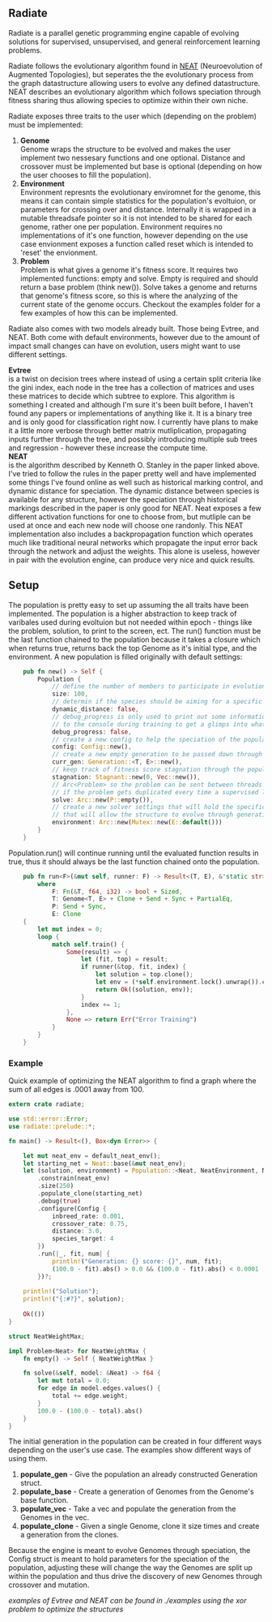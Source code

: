 
## Radiate

Radiate is a parallel genetic programming engine capable of evolving solutions for supervised, unsupervised, and general reinforcement learning problems. 

Radiate follows the evolutionary algorithm found in [NEAT](http://nn.cs.utexas.edu/downloads/papers/stanley.ec02.pdf) (Neuroevolution of Augmented Topologies), but seperates the the evolutionary process from the graph datastructure allowing users to evolve any defined datastructure. NEAT describes an evolutionary algorithm which follows speciation through fitness sharing thus allowing species to optimize within their own niche. 

Radiate exposes three traits to the user which (depending on the problem) must be implemented:
1. **Genome**  
Genome wraps the structure to be evolved and makes the user implement two nessesary functions and one optional. Distance and crossover must be implemented but base is optional (depending on how the user chooses to fill the population).
2. **Environment**  
Environment represnts the evolutionary enviromnet for the genome, this means it can contain simple statistics for the population's evoltuion, or parameters for crossing over and distance. Internally it is wrapped in a mutable threadsafe pointer so it is not intended to be shared for each genome, rather one per population. Environment requires no implementations of it's one function, however depending on the use case envionment exposes a function called reset which is intended to 'reset' the envionment.
3. **Problem**  
Problem is what gives a genome it's fitness score. It requires two implemented functions: empty and solve. Empty is required and should return a base problem (think new()). Solve takes a genome and returns that genome's fitness score, so this is where the analyzing of the current state of the genome occurs. Checkout the examples folder for a few examples of how this can be implemented.

Radiate also comes with two models already built. Those being Evtree, and NEAT. Both come with default environments, however due to the amount of impact small changes can have on evolution, users might want to use different settings.

**Evtree**  
is a twist on decision trees where instead of using a certain split criteria like the gini index, each node in the tree has a collection of matrices and uses these matrices to decide which subtree to explore. This algorithm is something I created and although I'm sure it's been built before, I haven't found any papers or implementations of anything like it. It is a binary tree and is only good for classification right now. I currently have plans to make it a little more verbose through better matrix mutliplication, propagating inputs further through the tree, and possibly introducing multiple sub trees and regression - however these increase the compute time.   
**NEAT**  
is the algorithm described by Kenneth O. Stanley in the paper linked above. I've tried to follow the rules in the paper pretty well and have implemented some things I've found online as well such as historical marking control, and dynamic distance for speciation. The dynamic distance between species is available for any structure, however the speciation through historical markings described in the paper is only good for NEAT. Neat exposes a few different activation functions for one to choose from, but mutliple can be used at once and each new node will choose one randonly. This NEAT implementation also includes a backpropagation function which operates much like traditional neural networks which propagate the input error back through the network and adjust the weights. This alone is useless, however in pair with the evolution engine, can produce very nice and quick results. 

## Setup
The population is pretty easy to set up assuming the all traits have been implemented. The population is a higher abstraction to keep track of varibales used during evoltuion but not needed within epoch - things like the problem, solution, to print to the screen, ect. The run() function must be the last function chained to the population because it takes a closure which when returns true, returns back the top Genome as it's initial type, and the environment. 
A new population is filled originally with default settings:
```rust
    pub fn new() -> Self {   
        Population {
            // define the number of members to participate in evolution and be injected into the current generation
            size: 100,
            // determin if the species should be aiming for a specific number of species by adjusting the distance threshold
            dynamic_distance: false,
            // debug_progress is only used to print out some information from each generation
            // to the console during training to get a glimps into what is going on
            debug_progress: false,
            // create a new config to help the speciation of the population
            config: Config::new(),
            // create a new empty generation to be passed down through the population 
            curr_gen: Generation::<T, E>::new(),
            // keep track of fitness score stagnation through the population
            stagnation: Stagnant::new(0, Vec::new()),
            // Arc<Problem> so the problem can be sent between threads safely without duplicating the problem, 
            // if the problem gets duplicated every time a supervised learning problem with a lot of data could take up a ton of memory
            solve: Arc::new(P::empty()),
            // create a new solver settings that will hold the specific settings for the defined solver 
            // that will allow the structure to evolve through generations
            environment: Arc::new(Mutex::new(E::default()))
        }
    }
```
Population.run() will continue running until the evaluated function results in true, thus it should always be the last function chained onto the population.
```rust
    pub fn run<F>(&mut self, runner: F) -> Result<(T, E), &'static str>
        where 
            F: Fn(&T, f64, i32) -> bool + Sized,
            T: Genome<T, E> + Clone + Send + Sync + PartialEq,
            P: Send + Sync,
            E: Clone
    {
        let mut index = 0;
        loop {
            match self.train() {
                Some(result) => {
                    let (fit, top) = result;
                    if runner(&top, fit, index) {
                        let solution = top.clone();
                        let env = (*self.environment.lock().unwrap()).clone();
                        return Ok((solution, env));
                    }
                    index += 1;
                },
                None => return Err("Error Training")
            }
        }
    }
```
### Example
Quick example of optimizing the NEAT algorithm to find a graph where the sum of all edges is .0001 away from 100.
```rust
extern crate radiate;

use std::error::Error;
use radiate::prelude::*;

fn main() -> Result<(), Box<dyn Error>> {

    let mut neat_env = default_neat_env();
    let starting_net = Neat::base(&mut neat_env);
    let (solution, environment) = Population::<Neat, NeatEnvironment, NeatWeightMax>::new()
        .constrain(neat_env)
        .size(250)
        .populate_clone(starting_net)
        .debug(true)
        .configure(Config {
            inbreed_rate: 0.001,
            crossover_rate: 0.75,
            distance: 3.0,
            species_target: 4
        })
        .run(|_, fit, num| {
            println!("Generation: {} score: {}", num, fit);
            (100.0 - fit).abs() > 0.0 && (100.0 - fit).abs() < 0.0001
        })?;
    
    println!("Solution");
    println!("{:#?}", solution);
    
    Ok(())
}

struct NeatWeightMax;

impl Problem<Neat> for NeatWeightMax {
    fn empty() -> Self { NeatWeightMax }

    fn solve(&self, model: &Neat) -> f64 {
        let mut total = 0.0;
        for edge in model.edges.values() {
            total += edge.weight;
        }
        100.0 - (100.0 - total).abs()
    }
}
```

The initial generation in the population can be created in four different ways depending on the user's use case. The examples show different ways of using them.
1. **populate_gen** - Give the population an already constructed Generation struct. 
2. **populate_base** - Create a generation of Genomes from the Genome's base function.
3. **populate_vec** - Take a vec and populate the generation from the Genomes in the vec.
4. **populate_clone** - Given a single Genome, clone it size times and create a generation from the clones.

Because the engine is meant to evolve Genomes through speciation, the Config struct is meant to hold parameters for the speciation of the population, adjusting these will change the way the Genomes are split up within the population and thus drive the discovery of new Genomes through crossover and mutation.


_examples of Evtree and NEAT can be found in ./examples using the xor problem to optimize the structures_ 
